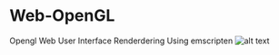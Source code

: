 # Web-OpenGL

Opengl Web User Interface Renderdering Using emscripten
![alt text](https://i.ibb.co/YLmCCVT/Web-Open-GL.jpg)
